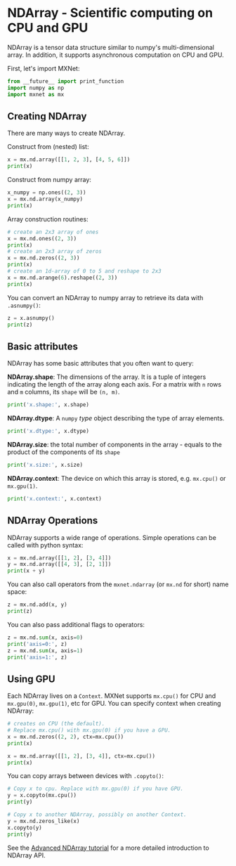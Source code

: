 <!---
  Licensed to the Apache Software Foundation (ASF) under one
  or more contributor license agreements.  See the NOTICE file
  distributed with this work for additional information
  regarding copyright ownership.  The ASF licenses this file
  to you under the Apache License, Version 2.0 (the
  "License"); you may not use this file except in compliance
  with the License.  You may obtain a copy of the License at

    http://www.apache.org/licenses/LICENSE-2.0

  Unless required by applicable law or agreed to in writing,
  software distributed under the License is distributed on an
  "AS IS" BASIS, WITHOUT WARRANTIES OR CONDITIONS OF ANY
  KIND, either express or implied.  See the License for the
  specific language governing permissions and limitations
  under the License.
-->

# NDArray - Scientific computing on CPU and GPU

NDArray is a tensor data structure similar to numpy's multi-dimensional array.
In addition, it supports asynchronous computation on CPU and GPU.

First, let's import MXNet:

```python
from __future__ import print_function
import numpy as np
import mxnet as mx
```

## Creating NDArray

There are many ways to create NDArray.

Construct from (nested) list:
```python
x = mx.nd.array([[1, 2, 3], [4, 5, 6]])
print(x)
```

Construct from numpy array:
```python
x_numpy = np.ones((2, 3))
x = mx.nd.array(x_numpy)
print(x)
```

Array construction routines:
```python
# create an 2x3 array of ones
x = mx.nd.ones((2, 3))
print(x)
# create an 2x3 array of zeros
x = mx.nd.zeros((2, 3))
print(x)
# create an 1d-array of 0 to 5 and reshape to 2x3
x = mx.nd.arange(6).reshape((2, 3))
print(x)
```

You can convert an NDArray to numpy array to retrieve its data with `.asnumpy()`:
```python
z = x.asnumpy()
print(z)
```

## Basic attributes

NDArray has some basic attributes that you often want to query:

**NDArray.shape**: The dimensions of the array. It is a tuple of integers
indicating the length of the array along each axis. For a matrix with `n` rows
and `m` columns, its `shape` will be `(n, m)`.

```python
print('x.shape:', x.shape)
```

**NDArray.dtype**: A `numpy` _type_ object describing the type of array
elements.

```python
print('x.dtype:', x.dtype)
```

**NDArray.size**: the total number of components in the array - equals to the
product of the components of its `shape`

```python
print('x.size:', x.size)
```

**NDArray.context**: The device on which this array is stored, e.g. `mx.cpu()`
or `mx.gpu(1)`.

```python
print('x.context:', x.context)
```

## NDArray Operations

NDArray supports a wide range of operations. Simple operations can be called
with python syntax:

```python
x = mx.nd.array([[1, 2], [3, 4]])
y = mx.nd.array([[4, 3], [2, 1]])
print(x + y)
```

You can also call operators from the `mxnet.ndarray` (or `mx.nd` for short) name space:

```python
z = mx.nd.add(x, y)
print(z)
```

You can also pass additional flags to operators:

```python
z = mx.nd.sum(x, axis=0)
print('axis=0:', z)
z = mx.nd.sum(x, axis=1)
print('axis=1:', z)
```

## Using GPU

Each NDArray lives on a `Context`. MXNet supports `mx.cpu()` for CPU and `mx.gpu(0)`,
`mx.gpu(1)`, etc for GPU. You can specify context when creating NDArray:

```python
# creates on CPU (the default).
# Replace mx.cpu() with mx.gpu(0) if you have a GPU.
x = mx.nd.zeros((2, 2), ctx=mx.cpu())
print(x)
```

```python
x = mx.nd.array([[1, 2], [3, 4]], ctx=mx.cpu())
print(x)
```

You can copy arrays between devices with `.copyto()`:

```python
# Copy x to cpu. Replace with mx.gpu(0) if you have GPU.
y = x.copyto(mx.cpu())
print(y)
```

```python
# Copy x to another NDArray, possibly on another Context.
y = mx.nd.zeros_like(x)
x.copyto(y)
print(y)
```

See the [Advanced NDArray tutorial](../basic/ndarray.md) for a more detailed
introduction to NDArray API.

<!-- INSERT SOURCE DOWNLOAD BUTTONS -->
